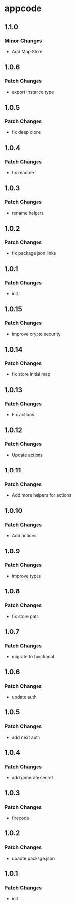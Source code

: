# appcode

## 1.1.0

### Minor Changes

- Add Map Store

## 1.0.6

### Patch Changes

- export instance type

## 1.0.5

### Patch Changes

- fix deep clone

## 1.0.4

### Patch Changes

- fix readme

## 1.0.3

### Patch Changes

- rename helpers

## 1.0.2

### Patch Changes

- fix package json links

## 1.0.1

### Patch Changes

- init

## 1.0.15

### Patch Changes

- improve crypto security

## 1.0.14

### Patch Changes

- fix store initial map

## 1.0.13

### Patch Changes

- Fix actions

## 1.0.12

### Patch Changes

- Update actions

## 1.0.11

### Patch Changes

- Add more helpers for actions

## 1.0.10

### Patch Changes

- Add actions

## 1.0.9

### Patch Changes

- improve types

## 1.0.8

### Patch Changes

- fix store path

## 1.0.7

### Patch Changes

- migrate to functional

## 1.0.6

### Patch Changes

- update auth

## 1.0.5

### Patch Changes

- add next auth

## 1.0.4

### Patch Changes

- add generate secret

## 1.0.3

### Patch Changes

- firecode

## 1.0.2

### Patch Changes

- upadte package.json

## 1.0.1

### Patch Changes

- init
